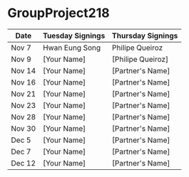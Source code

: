 # GroupProject218
| Date       | Tuesday Signings | Thursday Signings |
|------------|------------------|------------------|
| Nov 7      | Hwan Eung Song   | Philipe Queiroz  |
| Nov 9      | [Your Name]      | [Philipe Queiroz] |
| Nov 14     | [Your Name]      | [Partner's Name] |
| Nov 16     | [Your Name]      | [Partner's Name] |
| Nov 21     | [Your Name]      | [Partner's Name] |
| Nov 23     | [Your Name]      | [Partner's Name] |
| Nov 28     | [Your Name]      | [Partner's Name] |
| Nov 30     | [Your Name]      | [Partner's Name] |
| Dec 5      | [Your Name]      | [Partner's Name] |
| Dec 7      | [Your Name]      | [Partner's Name] |
| Dec 12     | [Your Name]      | [Partner's Name] |

